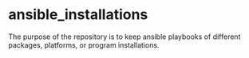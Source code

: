 # ansible_installations
The purpose of the repository is to keep ansible playbooks of different packages, platforms, or program installations. 
